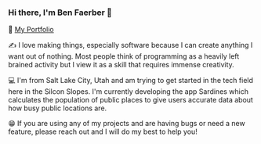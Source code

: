 ### Hi there, I'm Ben Faerber 👋

📒 [My Portfolio](https://benfaerber.github.io)

✍️ I love making things, especially software because I can create anything I want out of nothing. Most people think of programming as a heavily left brained activity but I view it as a skill that requires immense creativity.

💻 I'm from Salt Lake City, Utah and am trying to get started in the tech field here in the Silcon Slopes. I'm currently developing the app Sardines which calculates the population of public places to give users accurate data about how busy public locations are.

😁 If you are using any of my projects and are having bugs or need a new feature, please reach out and I will do my best to help you!
